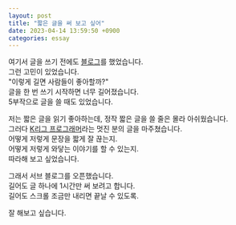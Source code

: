 ```yaml
---
layout: post
title: "짧은 글을 써 보고 싶어"
date: 2023-04-14 13:59:50 +0900
categories: essay
---
```


여기서 글을 쓰기 전에도 [블로그](https://velog.io/@city7310)를 했었습니다.  
그런 고민이 있었습니다.  
"이렇게 길면 사람들이 좋아할까?"  
글을 한 번 쓰기 시작하면 너무 길어졌습니다.  
5부작으로 글을 쓸 때도 있었습니다.

저는 짧은 글을 읽기 좋아하는데, 정작 짧은 글을 쓸 줄은 몰라 아쉬웠습니다.  
그러다 [K리그 프로그래머](https://jeho.page/)라는 멋진 분의 글을 마주쳤습니다.  
어떻게 저렇게 문장을 짧게 잘 끊는지.  
어떻게 저렇게 와닿는 이야기를 할 수 있는지.  
따라해 보고 싶었습니다.

그래서 서브 블로그를 오픈했습니다.  
길어도 글 하나에 1시간만 써 보려고 합니다.  
길어도 스크롤 조금만 내리면 끝날 수 있도록.

잘 해보고 싶습니다.
